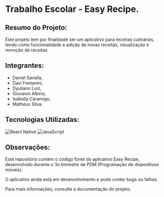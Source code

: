 # Trabalho Escolar - Easy Recipe.

## Resumo do Projeto:
Este projeto tem por finalidade ser um aplicativo para receitas culinárias, tendo como funcionalidade a adição de novas receitas, visualização e remoção de receitas.

## Integrantes:
- Daniel Savalla,
- Davi Fontanini,
- Dyuliano Luiz,
- Giovanni Albino,
- Isabella Caramigo,
- Matheus Silva.

## Tecnologias Utilizadas:
![React Native](https://img.shields.io/badge/React_Native-20232A?style=for-the-badge&logo=react&logoColor=61DAFB)
![JavaScript](https://img.shields.io/badge/JavaScript-F7DF1E?style=for-the-badge&logo=javascript&logoColor=black)

## Observações:

Este repositório contém o código fonte do aplicativo Easy Recipe, desenvolvido durante o 3o bimestre de PDM (Programação de dispositivos móveis).

O aplicativo ainda está em desenvolvimento e pode conter bugs ou falhas.

Para mais informações, consulte a documentação do projeto.
